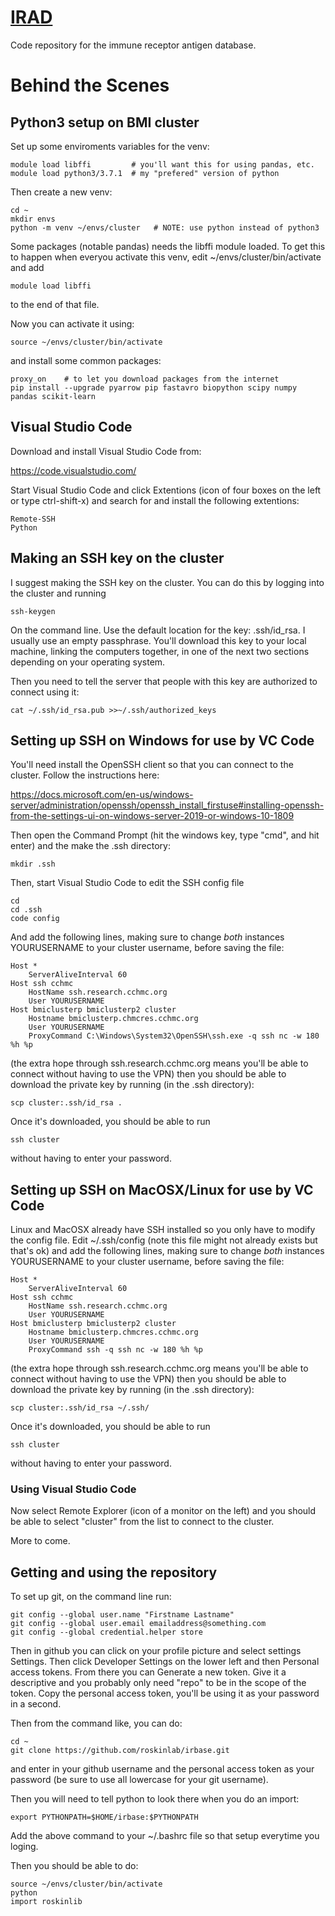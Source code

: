 # [IRAD](http://irad.roskinlab.org/)

Code repository for the immune receptor antigen database.

# Behind the Scenes

## Python3 setup on BMI cluster

Set up some enviroments variables for the venv:

```
module load libffi         # you'll want this for using pandas, etc.
module load python3/3.7.1  # my "prefered" version of python
```

Then create a new venv:

```
cd ~
mkdir envs
python -m venv ~/envs/cluster   # NOTE: use python instead of python3
```

Some packages (notable pandas) needs the libffi module loaded. To get this to happen when everyou activate this venv, edit ~/envs/cluster/bin/activate and add
```
module load libffi
```
to the end of that file.

Now you can activate it using:

```
source ~/envs/cluster/bin/activate
```

and install some common packages:

```
proxy_on    # to let you download packages from the internet
pip install --upgrade pyarrow pip fastavro biopython scipy numpy pandas scikit-learn
```

## Visual Studio Code ##

Download and install Visual Studio Code from:

https://code.visualstudio.com/

Start Visual Studio Code and click Extentions (icon of four boxes on the left or type ctrl-shift-x) and search for and install the following extentions:
```
Remote-SSH
Python
```

## Making an SSH key on the cluster ##

I suggest making the SSH key on the cluster. You can do this by logging into the cluster and running
```
ssh-keygen
```
On the command line. Use the default location for the key: .ssh/id_rsa. I usually use an empty passphrase. You'll
download this key to your local machine, linking the computers together, in one of the next two sections
depending on your operating system.

Then you need to tell the server that people with this key are authorized to connect using it:
```
cat ~/.ssh/id_rsa.pub >>~/.ssh/authorized_keys
```

## Setting up SSH on Windows for use by VC Code ##

You'll need install the OpenSSH client so that you can connect to the cluster. Follow the instructions here:

https://docs.microsoft.com/en-us/windows-server/administration/openssh/openssh_install_firstuse#installing-openssh-from-the-settings-ui-on-windows-server-2019-or-windows-10-1809

Then open the Command Prompt (hit the windows key, type "cmd", and hit enter) and the make the .ssh directory:
```
mkdir .ssh
```
Then, start Visual Studio Code to edit the SSH config file
```
cd
cd .ssh
code config
```
And add the following lines, making sure to change *both* instances YOURUSERNAME to your cluster username, before saving the file:
```
Host *
    ServerAliveInterval 60
Host ssh cchmc
    HostName ssh.research.cchmc.org
    User YOURUSERNAME
Host bmiclusterp bmiclusterp2 cluster
    Hostname bmiclusterp.chmcres.cchmc.org
    User YOURUSERNAME
    ProxyCommand C:\Windows\System32\OpenSSH\ssh.exe -q ssh nc -w 180 %h %p
```
(the extra hope through ssh.research.cchmc.org means you'll be able to connect without having to use the VPN) then you
should be able to download the private key by running (in the .ssh directory):
```
scp cluster:.ssh/id_rsa .
```
Once it's downloaded, you should be able to run
```
ssh cluster
```
without having to enter your password.

## Setting up SSH on MacOSX/Linux for use by VC Code ##

Linux and MacOSX already have SSH installed so you only have to modify the config file. Edit ~/.ssh/config
(note this file might not already exists but that's ok) and add the following lines, making sure to change
*both* instances YOURUSERNAME to your cluster username, before saving the file:
```
Host *
    ServerAliveInterval 60
Host ssh cchmc
    HostName ssh.research.cchmc.org
    User YOURUSERNAME
Host bmiclusterp bmiclusterp2 cluster
    Hostname bmiclusterp.chmcres.cchmc.org
    User YOURUSERNAME
    ProxyCommand ssh -q ssh nc -w 180 %h %p
```
(the extra hope through ssh.research.cchmc.org means you'll be able to connect without having to use the VPN) then you
should be able to download the private key by running (in the .ssh directory):
```
scp cluster:.ssh/id_rsa ~/.ssh/
```
Once it's downloaded, you should be able to run
```
ssh cluster
```
without having to enter your password.

### Using Visual Studio Code ###

Now select Remote Explorer (icon of a monitor on the left) and you should be able to select "cluster" from the list to connect to the cluster.

More to come.

## Getting and using the repository

To set up git, on the command line run:
```
git config --global user.name "Firstname Lastname"
git config --global user.email emailaddress@something.com
git config --global credential.helper store
```
Then in github you can click on your profile picture and select settings Settings. Then
click Developer Settings on the lower left and then Personal access tokens. From there
you can Generate a new token. Give it a descriptive and you probably only need "repo"
to be in the scope of the token. Copy the personal access token, you'll be using it as your password in a second.

Then from the command like, you can do:
```
cd ~
git clone https://github.com/roskinlab/irbase.git
```
and enter in your github username and the personal access token as your password (be sure to use all lowercase for your git username).

Then you will need to tell python to look there when you do an import:
```
export PYTHONPATH=$HOME/irbase:$PYTHONPATH
```
Add the above command to your ~/.bashrc file so that setup everytime you loging.

Then you should be able to do:
```
source ~/envs/cluster/bin/activate
python
import roskinlib
```
